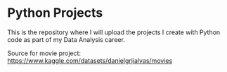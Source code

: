 # Python Projects

This is the repository where I will upload the projects I create with Python code as part of my Data Analysis career. 

Source for movie project: https://www.kaggle.com/datasets/danielgrijalvas/movies
